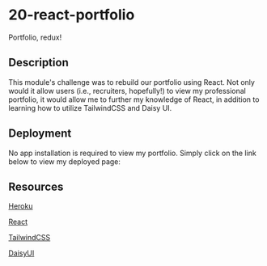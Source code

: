 # 20-react-portfolio
Portfolio, redux!

## Description
This module's challenge was to rebuild our portfolio using React. Not only would it allow users (i.e., recruiters, hopefully!) to view my professional portfolio, it would allow me to further my knowledge of React, in addition to learning how to utilize TailwindCSS and Daisy UI.

## Deployment
No app installation is required to view my portfolio. Simply click on the link below to view my deployed page: 


## Resources
[Heroku](https://devcenter.heroku.com/categories/reference)

[React](https://react.dev)

[TailwindCSS](https://v2.tailwindcss.com/docs)

[DaisyUI](https://daisyui.com)